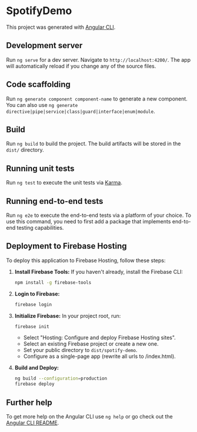 # SpotifyDemo

This project was generated with [Angular CLI](https://github.com/angular/angular-cli).

## Development server

Run `ng serve` for a dev server. Navigate to `http://localhost:4200/`. The app will automatically reload if you change any of the source files.

## Code scaffolding

Run `ng generate component component-name` to generate a new component. You can also use `ng generate directive|pipe|service|class|guard|interface|enum|module`.

## Build

Run `ng build` to build the project. The build artifacts will be stored in the `dist/` directory.

## Running unit tests

Run `ng test` to execute the unit tests via [Karma](https://karma-runner.github.io).

## Running end-to-end tests

Run `ng e2e` to execute the end-to-end tests via a platform of your choice. To use this command, you need to first add a package that implements end-to-end testing capabilities.

## Deployment to Firebase Hosting

To deploy this application to Firebase Hosting, follow these steps:

1.  **Install Firebase Tools:**
    If you haven't already, install the Firebase CLI:
    ```bash
    npm install -g firebase-tools
    ```

2.  **Login to Firebase:**
    ```bash
    firebase login
    ```

3.  **Initialize Firebase:**
    In your project root, run:
    ```bash
    firebase init
    ```
    - Select "Hosting: Configure and deploy Firebase Hosting sites".
    - Select an existing Firebase project or create a new one.
    - Set your public directory to `dist/spotify-demo`.
    - Configure as a single-page app (rewrite all urls to /index.html).

4.  **Build and Deploy:**
    ```bash
    ng build --configuration=production
    firebase deploy
    ```

## Further help

To get more help on the Angular CLI use `ng help` or go check out the [Angular CLI README](httpss://github.com/angular/angular-cli/blob/master/README.md).
